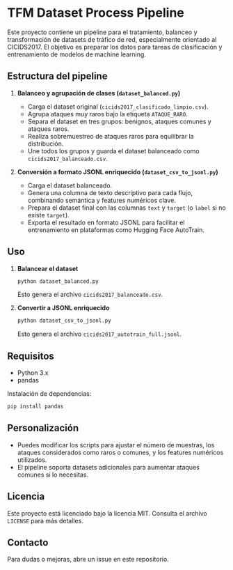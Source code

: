 # TFM Dataset Process Pipeline

Este proyecto contiene un pipeline para el tratamiento, balanceo y transformación de datasets de tráfico de red, especialmente orientado al CICIDS2017. El objetivo es preparar los datos para tareas de clasificación y entrenamiento de modelos de machine learning.

## Estructura del pipeline

1. **Balanceo y agrupación de clases (`dataset_balanced.py`)**
   - Carga el dataset original (`cicids2017_clasificado_limpio.csv`).
   - Agrupa ataques muy raros bajo la etiqueta `ATAQUE_RARO`.
   - Separa el dataset en tres grupos: benignos, ataques comunes y ataques raros.
   - Realiza sobremuestreo de ataques raros para equilibrar la distribución.
   - Une todos los grupos y guarda el dataset balanceado como `cicids2017_balanceado.csv`.

2. **Conversión a formato JSONL enriquecido (`dataset_csv_to_jsonl.py`)**
   - Carga el dataset balanceado.
   - Genera una columna de texto descriptivo para cada flujo, combinando semántica y features numéricos clave.
   - Prepara el dataset final con las columnas `text` y `target` (o `label` si no existe `target`).
   - Exporta el resultado en formato JSONL para facilitar el entrenamiento en plataformas como Hugging Face AutoTrain.

## Uso

1. **Balancear el dataset**
   ```bash
   python dataset_balanced.py
   ```
   Esto genera el archivo `cicids2017_balanceado.csv`.

2. **Convertir a JSONL enriquecido**
   ```bash
   python dataset_csv_to_jsonl.py
   ```
   Esto genera el archivo `cicids2017_autotrain_full.jsonl`.

## Requisitos

- Python 3.x
- pandas

Instalación de dependencias:
```bash
pip install pandas
```

## Personalización

- Puedes modificar los scripts para ajustar el número de muestras, los ataques considerados como raros o comunes, y los features numéricos utilizados.
- El pipeline soporta datasets adicionales para aumentar ataques comunes si lo necesitas.

## Licencia

Este proyecto está licenciado bajo la licencia MIT. Consulta el archivo `LICENSE` para más detalles.

## Contacto

Para dudas o mejoras, abre un issue en este repositorio.
